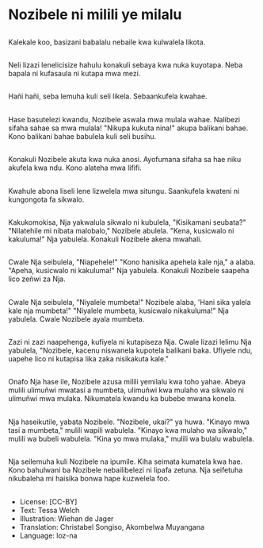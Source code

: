 # Nozibele ni milili ye milalu

##
Kalekale koo, basizani babalalu nebaile kwa kulwalela likota.

##
Neli lizazi lenelicisize hahulu konakuli sebaya kwa nuka kuyotapa. Neba bapala ni kufasaula ni kutapa mwa mezi.

##
Hañi hañi, seba lemuha kuli seli likela. Sebaankufela kwahae.

##
Hase basutelezi kwandu, Nozibele aswala mwa mulala wahae. Nalibezi sifaha sahae sa mwa mulala! "Nikupa kukuta nina!" akupa balikani bahae. Kono balikani bahae babulela kuli seli busihu.

##
Konakuli Nozibele akuta kwa nuka anosi. Ayofumana sifaha sa hae niku akufela kwa ndu. Kono alateha mwa lififi.

##
Kwahule abona liseli lene lizwelela mwa situngu. Saankufela kwateni ni kungongota fa sikwalo.

##
Kakukomokisa, Nja yakwalula sikwalo ni kubulela, "Kisikamani seubata?" "Nilatehile mi nibata malobalo," Nozibele abulela. "Kena, kusicwalo ni kakuluma!" Nja yabulela. Konakuli Nozibele akena mwahali.

##
Cwale Nja seibulela, "Niapehele!" "Kono hanisika apehela kale nja," a alaba. "Apeha, kusicwalo ni kakuluma!" Nja yabulela. Konakuli Nozibele saapeha lico zeñwi za Nja.

##
Cwale Nja seibulela, "Niyalele mumbeta!" Nozibele alaba, 'Hani sika yalela kale nja mumbeta!" "Niyalele mumbeta, kusicwalo nikakuluma!" Nja yabulela. Cwale Nozibele ayala mumbeta.

##
Zazi ni zazi naapehenga, kufiyela ni kutapiseza Nja. Cwale lizazi lelimu Nja yabulela, "Nozibele, kacenu niswanela kupotela balikani baka. Ufiyele ndu, uapehe lico ni kutapisa lika zaka nisikakuta kale."

##
Onafo Nja hase ile, Nozibele azusa milili yemilalu kwa toho yahae. Abeya mulili ulimuñwi mwatasi a mumbeta, ulimuñwi kwa mulaho wa sikwalo ni ulimuñwi mwa mulaka. Nikumatela kwandu ka bubebe mwana konela.

##
Nja haseikutile, yabata Nozibele. "Nozibele, ukai?" ya huwa. "Kinayo mwa tasi a mumbeta," mulili wapili wabulela. "Kinayo kwa mulaho wa sikwalo," mulili wa bubeli wabulela. "Kina yo mwa mulaka," mulili wa bulalu wabulela.

##
Nja seilemuha kuli Nozibele na ipumile. Kiha seimata kumatela kwa hae. Kono bahulwani ba Nozibele nebailibelezi ni lipafa zetuna. Nja seifetuha nikubaleha mi haisika bonwa hape kuzwelela foo.

##
* License: [CC-BY]
* Text: Tessa Welch
* Illustration: Wiehan de Jager
* Translation: Christabel Songiso, Akombelwa Muyangana
* Language: loz-na
